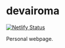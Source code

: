 # devairoma

[![Netlify Status](https://api.netlify.com/api/v1/badges/c068d211-fa3f-430e-a8aa-2c37b1e79744/deploy-status)](https://app.netlify.com/sites/devairoma/deploys)

Personal webpage.
